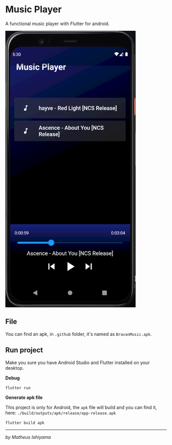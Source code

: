 # Music Player

A functional music player with Flutter for android.

![MusicPlayer](./.github/example.png)

## File

You can find an apk, in `.github` folder, it's named as `BravanMusic.apk`.

## Run project

Make you sure you have Android Studio and Flutter installed on your desktop.

**Debug**

```
flutter run
```

**Generate apk file**

This project is only for Android, the `apk` file will build and you can find it, here: `./build/outputs/apk/release/app-release.apk`

```
flutter build apk
```

---

_by Matheus Ishiyama_